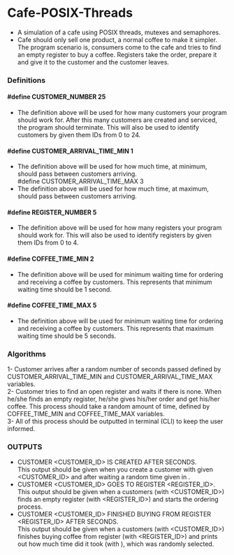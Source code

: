 # Cafe-POSIX-Threads
* A simulation of a cafe using POSIX threads, 
mutexes and semaphores. <br>
* Cafe should only sell one product, a normal coffee to make it simpler. The program 
scenario is, consumers come to the cafe and tries to find an empty register to buy a coffee. 
Registers take the order, prepare it and give it to the customer and the customer leaves.

### Definitions
#### #define CUSTOMER_NUMBER 25
  * The definition above will be used for how many customers your program should work for. 
After this many customers are created and serviced, the program should terminate. This 
will also be used to identify customers by given them IDs from 0 to 24.<br>
#### #define CUSTOMER_ARRIVAL_TIME_MIN 1<br>
* The definition above will be used for how much time, at minimum, should pass between 
customers arriving.<br>
#define CUSTOMER_ARRIVAL_TIME_MAX 3<br>
* The definition above will be used for how much time, at maximum, should pass between 
customers arriving.<br>
#### #define REGISTER_NUMBER 5<br>
* The definition above will be used for how many registers your program should work for. 
This will also be used to identify registers by given them IDs from 0 to 4.<br>
#### #define COFFEE_TIME_MIN 2<br>
* The definition above will be used for minimum waiting time for ordering and receiving a 
coffee by customers. This represents that minimum waiting time should be 1 second.<br>
#### #define COFFEE_TIME_MAX 5<br>
* The definition above will be used for minimum waiting time for ordering and receiving a 
coffee by customers. This represents that maximum waiting time should be 5 seconds.<br>

### Algorithms
1- Customer arrives after a random number of seconds passed defined by 
CUSTOMER_ARRIVAL_TIME_MIN and CUSTOMER_ARRIVAL_TIME_MAX 
variables.<br>
2- Customer tries to find an open register and waits if there is none. When he/she finds an 
empty register, he/she gives his/her order and get his/her coffee. This process should take 
a random amount of time, defined by COFFEE_TIME_MIN and COFFEE_TIME_MAX variables.<br>
3- All of this process should be outputted in terminal (CLI) to keep the user informed.<br>

### OUTPUTS
* CUSTOMER <CUSTOMER_ID> IS CREATED AFTER <TIME> SECONDS.<br>
 This output should be given when you create a customer with given <CUSTOMER_ID> 
and after waiting a random time given in <TIME>.
* CUSTOMER <CUSTOMER_ID> GOES TO REGISTER <REGISTER_ID>.<br>
 This output should be given when a customers (with <CUSTOMER_ID>) finds an empty 
register (with <REGISTER_ID>) and starts the ordering process.
* CUSTOMER <CUSTOMER_ID> FINISHED BUYING FROM REGISTER <REGISTER_ID> 
AFTER <TIME> SECONDS.<br>
 This output should be given when a customers (with <CUSTOMER_ID>) finishes buying 
coffee from register (with <REGISTER_ID>) and prints out how much time did it took 
(with <TIME>), which was randomly selected.

